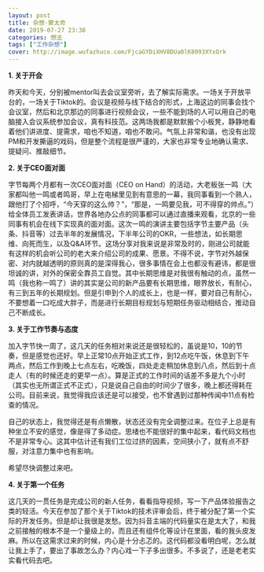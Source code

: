 ```yaml
---
layout: post
title: 杂想·蒙太奇
date: 2019-07-27 23:38
categories: 想法
tags: ["工作杂想"]
cover: http://image.wufazhuce.com/FjcaGYDiXHV8DUa0lK8093XYxOrk
---
```


**1. 关于开会**

昨天和今天，分别被mentor叫去会议室旁听，去了解实际需求。一场关于开放平台的，一场关于Tiktok的。会议是视频与线下结合的形式，上海这边的同事会找个会议室，然后和北京那边的同事进行视频会议，一些不能到场的人可以用自己的电脑接入会议系统参加会议，真有科技范。这两场我都是默默搬个小板凳，静静地看着他们讲进度、提需求，咱也不知道，咱也不敢问。气氛上非常和谐，也没有出现PM和开发撕逼的戏码，但是整个流程是很严谨的，大家也非常专业地确认需求、提疑问、推敲细节。

**2. 关于CEO面对面**

字节每两个月都有一次CEO面对面（CEO on Hand）的活动，大老板张一鸣（大家都叫他一鸣或者鸣哥，早上在电梯里见到有意思的一幕，我同事看到一个熟人，跟他打了个招呼，“今天穿的这么帅？”，“那是，一鸣要见我，可不得穿的帅点。”）给全体员工发表讲话，世界各地办公点的同事都可以通过直播来观看，北京的一些同事有机会在线下实现真的面对面。这次一鸣的演讲主要包括字节主要产品（头条、抖音等）过去半年的发展情况，下半年公司的OKR，一些想法，如长期思维、向死而生，以及Q&A环节。这场分享对我来说是非常及时的，刚进公司就能有这样的机会听公司的老大来介绍公司的成果、愿景。不得不说，字节对外越保密、对内就越透明的原则真的是深得我心，很多事情在会上也都没有避讳，都是很坦诚的讲，对外的保密全靠员工自觉。其中长期思维是对我很有触动的点，虽然一鸣（我也称一鸣了）讲的其实是公司的新产品要有长期思维，眼界放长，有耐心，有三到五年的长期规划。但是引申到个人的成长上，也是一样，要对自己有耐心，不要想着一口吃成大胖子，而是进行长期目标规划与短期任务驱动相结合，推动自己不断成长。

**3. 关于工作节奏与态度**

加入字节快一周了，这几天的任务相对来说还是很轻松的，虽说是10，10的节奏，但是感觉也还好。早上正常10点开始正式工作，到12点吃午饭，休息到下午两点，然后工作到晚上七点左右，吃晚饭，四处走走稍加休息到八点，然后到十点走人（有的时候还走的更早一点）。算是正式的工作时间的话差不多是九个小时（其实也无所谓正式不正式），只是说自己自由的时间少了很多，晚上都还得耗在公司。目前来说，我觉得我应该还是可以接受，也不曾遇到过那种传闻中11点有检查的情况。

自己的状态上，我觉得还是有点懒散，状态还没有完全调整过来。在位子上总是有种坐立不安的感觉，像是得了多动症。思绪也不能很好的集中起来，看代码文档也不是非常专心。这其中估计还有我们工位过挤的因素，空间狭小了，就有点不舒服，对注意力集中也有影响。

希望尽快调整过来吧。

**4. 关于第一个任务**

这几天的一贯任务是完成公司的新人任务，看看指导视频，写一下产品体验报告之类的轻活。今天在参加了那个关于Tiktok的技术评审会后，终于被分配了第一个实际的开发任务。但是却让我很是发愁。因为抖音主端的代码量实在是太大了，和我之前接触的根本不是一个量级上的，而且还有组件化等设计在里面，看的我头皮发麻。所以在这需求过来的时候，内心是十分忐忑的。这代码都没看明白呢，怎么就让我上手了，要出了事故怎么办？内心戏一下子多出很多。不多说了，还是老老实实看代码去吧。



